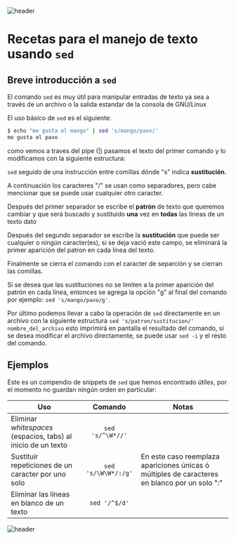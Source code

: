 
![header](/Tutoriales-IFC/assets/header.png)









# Recetas para el manejo de texto usando `sed`

## Breve introducción a `sed`
El comando `sed` es muy útil para manipular entradas de texto ya sea a través de un archivo o la salida estandar de la consola de GNU/Linux

El uso básico de `sed` es el siguiente: 

```Bash
$ echo "me gusta el mango" | sed 's/mango/pavo/'
me gusta el pavo
```
como vemos a traves del pipe (|) pasamos el texto del primer comando y lo modificamos con la siguiente estructura: 

`sed` seguido de una instrucción entre comillas dónde "s" indica **sustitución**.

A continuación los caracteres "/" se usan como separadores, pero cabe mencionar que se puede usar cualquier otro caracter. 

Después del primer separador se escribe el **patrón** de texto que queremos cambiar y que será buscado y sustituido **una** vez en **todas** las lineas de un texto dato

Después del segundo separador se escribe la **sustitución** que puede ser cualquier o ningún caracter(es), si se deja vació este campo, se eliminará la primer aparición del patron en cada linea del texto.

Finalmente se cierra el comando con el caracter de separción y se cierran las comillas.

Si se desea que las sustituciones no se limiten a la primer aparición del patrón en cada línea, entonces se agrega la opción "g" al final del comando por ejemplo: `sed 's/mango/pavo/g'`.

Por último podemos llevar a cabo la operación de `sed` directamente en un archivo con la siguiente estructura `sed 's/patron/sustitucion/' nombre_del_archivo` esto imprimirá en pantalla el resultado del comando, si se desea modificar el archivo directamente, se puede usar `sed -i` y el resto del comando. 

## Ejemplos
Este es un compendio de snippets de `sed` que hemos encontrado útiles, por el momento no guardan ningún orden en particular:

|Uso| Comando | Notas |
|--------------------------------------------|:---:|----|
|Eliminar *whitespaces* (espacios, tabs) al inicio de un texto | `sed 's/^\W*//'`||
|Sustituir repeticiones de un caracter por uno solo |`sed 's/\W\W*/:/g'`| En este caso reemplaza apariciones únicas ó múltiples de caracteres en blanco por un solo ":" |
|Eliminar las líneas en blanco de un texto | `sed '/^$/d'`||









![header](/Tutoriales-IFC/assets/header.png)


